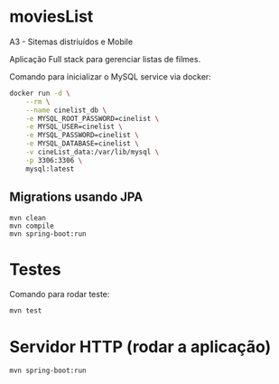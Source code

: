 # moviesList
A3 - Sitemas distriuídos e Mobile

Aplicação Full stack para gerenciar listas de filmes.

Comando para inicializar o MySQL service via docker:

```sh
docker run -d \
    --rm \
    --name cinelist_db \
    -e MYSQL_ROOT_PASSWORD=cinelist \
    -e MYSQL_USER=cinelist \
    -e MYSQL_PASSWORD=cinelist \
    -e MYSQL_DATABASE=cinelist \
    -v cineList_data:/var/lib/mysql \
    -p 3306:3306 \
    mysql:latest
```

## Migrations usando JPA

```
mvn clean
mvn compile
mvn spring-boot:run
```

# Testes

Comando para rodar teste:
```
mvn test        
```

# Servidor HTTP (rodar a aplicação)

```
mvn spring-boot:run
```
